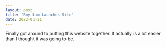 ```yaml
---
layout: post
title: "Roy Lim Launches Site"
date: 2022-01-21
---
```


Finally got around to putting this website together. It actually is a lot easier than I thought it was going to be.
